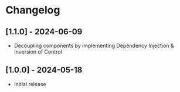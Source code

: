 # Changelog

## [1.1.0] - 2024-06-09

-   Decoupling components by implementing Dependency Injection & Inversion of Control

## [1.0.0] - 2024-05-18

-   Initial release
